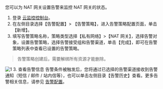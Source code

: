 您可以为 NAT 网关设置告警来监控 NAT 网关的状态。
1.	登录 [云监控控制台](https://console.cloud.tencent.com/monitor/overview)。
2.	在左侧目录选择【告警配置】> 【告警策略】，进入告警策略配置页面，单击【新增】。
2. 填写告警策略名称，策略类型选择【私有网络】>【NAT 网关】，选择告警对象，设置告警策略，选择告警接受组和告警渠道，单击【完成】，即可在告警策略列表中查看已设置的告警策略。
>告警策略创建后，需要解绑所有资源才能删除。
>
 ![1](https://main.qcloudimg.com/raw/dee222aeb87945e3aec1d88da06dbea9.png)
3. 查看告警信息
告警条件被触发后，您将通过已选择的告警渠道接收到告警通知（短信 / 邮件 / 站内信等），也可以单击左侧目录【告警历史】查看。更多告警相关信息，请参见  [告警配置](https://intl.cloud.tencent.com/document/product/248/6215)。
